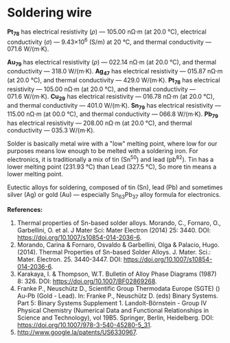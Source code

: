 # Soldering wire


<b>Pt<sub>78</sub></b> has electrical resistivity (<i>ρ</i>) — 105.00 nΩ·m (at 20.0 °C), electrical conductivity (<i>σ</i>) — 9.43×10<sup>6</sup> (S/m) at 20 °C, and thermal conductivity — 071.6 W/(m·K).


<b>Au<sub>79</sub></b> has electrical resistivity (<i>ρ</i>) — 022.14 nΩ·m (at 20.0 °C), and thermal conductivity — 318.0 W/(m·K).
<b>Ag<sub>47</sub></b> has electrical resistivity — 015.87 nΩ·m (at 20.0 °C), and thermal conductivity — 429.0 W/(m·K).
<b>Pt<sub>78</sub></b> has electrical resistivity — 105.00 nΩ·m (at 20.0 °C), and thermal conductivity — 071.6 W/(m·K).
<b>Cu<sub>29</sub></b> has electrical resistivity — 016.78 nΩ·m (at 20.0 °C), and thermal conductivity — 401.0 W/(m·K).
<b>Sn<sub>79</sub></b> has electrical resistivity — 115.00 nΩ·m (at 00.0 °C), and thermal conductivity — 066.8 W/(m·K).
<b>Pb<sub>79</sub></b> has electrical resistivity — 208.00 nΩ·m (at 20.0 °C), and thermal conductivity — 035.3 W/(m·K).

Solder is basically metal wire with a "low" melting point, where low for our purposes means low enough to be melted with a soldering iron. For electronics, it is traditionally a mix of tin (Sn<sup>50</sup>) and lead (pb<sup>82</sup>). Tin has a lower melting point (231.93 °C) than Lead (327.5 °C), So more tin means a lower melting point.






Eutectic alloys for soldering, composed of tin (Sn), lead (Pb) and sometimes silver (Ag) or gold (Au) — especially Sn<sub>63</sub>Pb<sub>37</sub> alloy formula for electronics.




<b>References:</b>
1. Thermal properties of Sn-based solder alloys. Morando, C., Fornaro, O., Garbellini, O. et al. J Mater Sci: Mater Electron (2014) 25: 3440. DOI: https://doi.org/10.1007/s10854-014-2036-6.
2. Morando, Carina & Fornaro, Osvaldo & Garbellini, Olga & Palacio, Hugo. (2014). Thermal Properties of Sn-based Solder Alloys. J. Mater. Sci.: Mater. Electron. 25. 3440-3447. DOI: https://doi.org/10.1007/s10854-014-2036-6.
3. Karakaya, I. & Thompson, W.T. Bulletin of Alloy Phase Diagrams (1987) 8: 326. DOI: https://doi.org/10.1007/BF02869268.
4. Franke P., Neuschütz D., Scientific Group Thermodata Europe (SGTE) () Au-Pb (Gold - Lead). In: Franke P., Neuschütz D. (eds) Binary Systems. Part 5: Binary Systems Supplement 1. Landolt-Börnstein - Group IV Physical Chemistry (Numerical Data and Functional Relationships in Science and Technology), vol 19B5. Springer, Berlin, Heidelberg. DOI: https://doi.org/10.1007/978-3-540-45280-5_31.
5. http://www.google.la/patents/US6330967.
